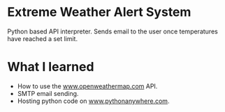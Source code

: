 # Extreme Weather Alert System
Python based API interpreter. Sends email to the user once temperatures have reached a set limit.

# What I learned
* How to use the www.openweathermap.com API.
* SMTP email sending.
* Hosting python code on www.pythonanywhere.com.
